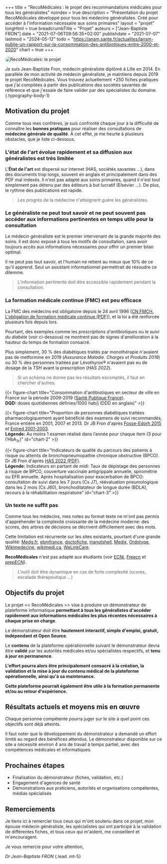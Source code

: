 +++
title = "RecoMédicales : le projet des recommandations médicales pour tous les généralistes"
noindex = true
description = "Présentation du projet RecoMédicales développé pour tous les médecins généralistes. Créé pour accéder à l'information nécessaire aux soins primaires"
layout = "projet"
longHtml = true
breadcrumbTitle = "Projet"
auteurs = ["Jean-Baptiste FRON"]
date = "2021-07-06T09:56:35+02:00"
publishdate = "2021-07-07"
lastmod = "2024-05-12"
todo = "https://ansm.sante.fr/actualites/lansm-publie-un-rapport-sur-la-consommation-des-antibiotiques-entre-2000-et-2020"
chart = true
+++

<img class="figure-img img-fluid mb-5" src="/images/icons/projet.svg" decoding="async" importance="high" fetchpriority="high" alt="RecoMédicales: le projet" style="border-radius:24px">

Je suis Jean-Baptiste Fron, médecin généraliste diplômé à Lille en 2014. En parallèle de mon activité de médecin généraliste, je maintiens depuis 2019 le projet RecoMédicales. Vous trouvez actuellement +250 fiches pratiques que j'ai compilées à partir des publications des sociétés savantes de référence et que j'essaie de faire valider par des spécialistes du domaine.
{.typography-body-1}

## Motivation du projet

Comme tous mes confrères, je suis confronté chaque jour à la difficulté de connaître les **bonnes pratiques** pour réaliser des consultations de **médecine générale de qualité**. À cet effet, je me heurte à plusieurs obstacles, que je liste ci-dessous.

### L'état de l'art évolue rapidement et sa diffusion aux généralistes est très limitée

L'**État de l'art** est dispersé sur internet (HAS, sociétés savantes ...), dans des documents trop longs, souvent en anglais et principalement dans des PDF mal indexés. Il n'est pas adapté aux soins primaires, quand il n'est tout simplement pas détenu par des éditeurs à but lucratif (Elsevier ...). De plus, le rythme des publications est rapide.

> Les progrès de la médecine n'atteignent guère les généralistes.

### Le généraliste ne peut tout savoir et ne peut souvent pas accéder aux informations pertinentes en temps utile pour la consultation

Le médecin généraliste est le premier intervenant de la grande majorité des soins. Il est donc exposé à tous les motifs de consultation, sans avoir toujours accès aux informations nécessaires pour offrir un premier bilan optimal.

Il ne peut pas tout savoir, et l'humain ne retient au mieux que 10% de ce qu'il apprend. Seul un assistant informationnel permettrait de résoudre ce dilemme.

> L'information pertinente doit être accessible rapidement pendant la consultation.

### La formation médicale continue (FMC) est peu efficace

La FMC des médecins est obligatoire depuis le 24 avril 1996 ([CN FMCH. L'obligation de formation médicale continue (PDF)](https://solidarites-sante.gouv.fr/IMG/pdf/diapos_fmcph.pdf)), et la loi a été renforcée plusieurs fois depuis lors.

Pourtant, des exemples comme les *prescriptions d'antibiotiques* ou le *suivi du diabète* (voir ci-dessous) ne montrent pas de signes d'amélioration à la hauteur du temps de formation consacré.

Plus simplement, 30 % des diabétiques traités par monothérapie n'avaient pas de metformine en 2019 (*Assurance Maladie. Charges et Produits 2019*) ou 30 % des personnes traitées par Lévothyrox® n'avaient pas eu de dosage de la *TSH* avant la prescription (*HAS 2022*).

> Si un schéma ne donne pas les résultats escomptés, il faut en chercher d'autres.

{{< figure-chart title="Consommation d'antibiotiques en secteur de ville en France sur la période 2009-2019 ([Santé Publique France](https://www.santepubliquefrance.fr/maladies-et-traumatismes/infections-associees-aux-soins-et-resistance-aux-antibiotiques/resistance-aux-antibiotiques/documents/rapport-synthese/la-consommation-d-antibiotiques-en-secteur-de-ville-en-france-2009-2019.-synthese-preliminaire-des-indicateurs-disponibles-sous-geodes)).<br><b>DQD:</b> doses quotidiennes définies/1000 hab/j (DDD en anglais)" >}}

<script>
const chartOptions1 = {
  series: [{
    name: "DQD",
    data: [[2009, 23.3], [2010, 23.4], [2011, 24], [2012, 24.2], [2013, 24], [2014, 23.1], [2015, 23.8], [2016, 24.1], [2017, 23], [2018, 22.8], [2019, 22.2]]
  }],
  chart: {
    height: 192,
    type: 'line',
  },
  stroke: { colors: ['#4150f5'], curve: 'smooth', width: 4 },
  title: { text: 'Consommation en ville de tous les antibiotiques à usage systémique' },
  yaxis: { decimalsInFloat: 1, min: 0 }
}
</script>
{{< figure-chart title="Proportion de personnes diabétiques traitées pharmacologiquement ayant bénéficié des examens de suivi recommandés, France entière en 2001, 2007 et 2013. Dr JB Fron d'après [Fosse-Edorh 2015](https://www.santepubliquefrance.fr/maladies-et-traumatismes/diabete/documents/article/suivi-des-examens-recommandes-dans-la-surveillance-du-diabete-en-france-en-2013) et [Entred 2001-2003](https://www.santepubliquefrance.fr/maladies-et-traumatismes/diabete/articles/etude-entred-2001-2003).<br><b>Légende:</b> Au moins 1 examen réalisé dans l’année pour chaque item (3 pour l’HbA<sub>1c</sub>)" id="chart-2" >}}
<script>
const chartOptions2 = {
  series: [{
    name: '2001',
    data: [30, 32, 43, 30, 72, 16, 66]
  }, {
    name: '2007',
    data: [35, 33, 62, 38, 80, 26, 71]
  }, {
    name: '2013',
    data: [35, 36, 62, 50, 84, 30, 74]
  }],
  theme: { monochrome: { enabled: true }},
  fill: { opacity: 0.6 },
  markers: { size: 2, hover: {
        size: 5
      } },
  chart: { height: 480, type: 'radar' },
  title: { text: 'Diabétiques ayant bénéficié des examens recommandés' },
  xaxis: {
    categories: ['Cs cardiologique ou ECG', 'Cs dentaire', 'Cs ophtalmo/2 ans', '3 HbA1c', 'Créatininémie', 'Microalbuminurie', 'Bilan lipidique'],
    labels: {
      style: { colors: ['#757575', '#757575', '#757575', '#757575', '#757575', '#757575', '#757575'] }
    }
  }
}
</script>
{{< figure-chart title="Indicateurs de qualité du parcours des patients à risque ou atteints de bronchopneumopathie chronique obstructive (BPCO). Dr JB Fron d'après [HAS 2022 (PDF)](https://www.has-sante.fr/upload/docs/application/pdf/2022-04/iqss_2022_-_indicateurs_bpco_developpement-_synthese_mars_2022.pdf).<br><b>Légende:</b> Indicateurs en partant de midi: Taux de dépistage des personnes à risque de BPCO, couverture vaccinale antigrippale annuelle, spirométrie ou EFR annuelle. Après hospitalisation pour exacerbation de BPCO: consultation de suivi dans les 7 jours (Cs J7), réévaluation pneumologique dans les 2 mois (Cs J60), bronchodilatateur de longue durée (BDLA), recours à la réhabilitation respiratoire" id="chart-3" >}}
<script>
const chartOptions3 = {
  series: [{
    name: '2022',
    data: [21.3, 52.7, 34.2, 41.9, 30.9, 74, 31.1]
  }],
  theme: { monochrome: { enabled: true }},
  fill: { opacity: 0.6 },
  markers: { size: 2, hover: {
        size: 5
      } },
  chart: { height: 360, type: 'radar' },
  title: { text: 'Parcours de soins de la BPCO' },
  xaxis: {
    categories: ['Dépistage', 'Vaccin grippe', 'Spirométrie', 'Cs J7', 'Cs J60', 'BDLA', 'Réhabilitation'],
    labels: {
      style: { colors: ['#757575', '#757575', '#757575', '#757575', '#757575', '#757575', '#757575'] }
    }
  }
}
</script>

### Un texte ne suffit pas

Comme tous les médecins, mes notes au format texte ne m'ont pas permis d'appréhender la complexité croissante de la médecine moderne: des scores, des arbres de décisions se décrivent difficilement avec des mots.

Cette limitation est récurrente sur les sites existants, pourtant d'une grande qualité: [Medg.fr](https://www.medg.fr/), [ebmfrance](https://www.ebmfrance.net), [doctofiche](https://doctofiche.fr), [inanutshell](https://www.inanutshell.ch/fr/), [Medix](http://www.medix.free.fr), [Ordotype](https://www.ordotype.fr), [Wikimedecine](https://www.wikimedecine.fr/Accueil), [wikimedi.ca](https://wikimedi.ca/wiki/Accueil), [WeLinkCare](https://www.welinkcare.com).

**RecoMédicales** n'est pas adapté aux étudiants (voir [ECNi](https://www.ecni.fr), [Freecn](https://www.freecn.io) et [prepECN](https://prepecn.com)).

> L'outil doit être dynamique en cas de forte complexité (scores, escalade thérapeutique ...)

## Objectifs du projet

Le projet << RecoMédicales >> vise à produire un démonstrateur de plateforme informatique **permettant à tous les généralistes d'accéder rapidement aux informations médicales les plus récentes nécessaires à chaque prise en charge**.

Le démonstrateur doit être **hautement interactif, simple d'emploi, gratuit, indépendant et Open Source**.

Le **contenu** de la plateforme opérationnelle suivant le démonstrateur devra être **validé** par les autorités médicales et/ou spécialistes respectifs, et **tenu à jour en permanence**.

**L'effort pourra alors être principalement consacré à la création, la validation et la mise à jour du contenu médical de la plateforme opérationnelle, ainsi qu'à sa maintenance.**

**Cette plateforme pourrait également être utile à la formation permanente et/ou au retour d'expérience.**

## Résultats actuels et moyens mis en œuvre

Chaque personne compétente pourra juger sur le site à quel point ces objectifs sont déjà atteints.

Il faut noter que le développement du démonstrateur a demandé un effort limité au regard des bénéfices attendus. Le démonstrateur disponible sur ce site a nécessité environ 4 ans de travail à temps partiel, avec des compétences médicales et informatiques.

## Prochaines étapes

- Finalisation du démonstrateur (fiches, validation, etc.)
- Engagement d'agences de santé
- Démonstrations aux praticiens, autorités et organisations compétentes, médias spécialisés

## Remerciements

Je tiens ici à remercier tous ceux qui m'ont soutenu dans ce projet, mon épouse médecin généraliste, les spécialistes qui ont participé à la validation de différentes fiches, et tous ceux qui m'aident, me conseillent et m'encouragent.

Je vous remercie pour votre attention,

*Dr Jean-Baptiste FRON*
{.lead .mt-5}

